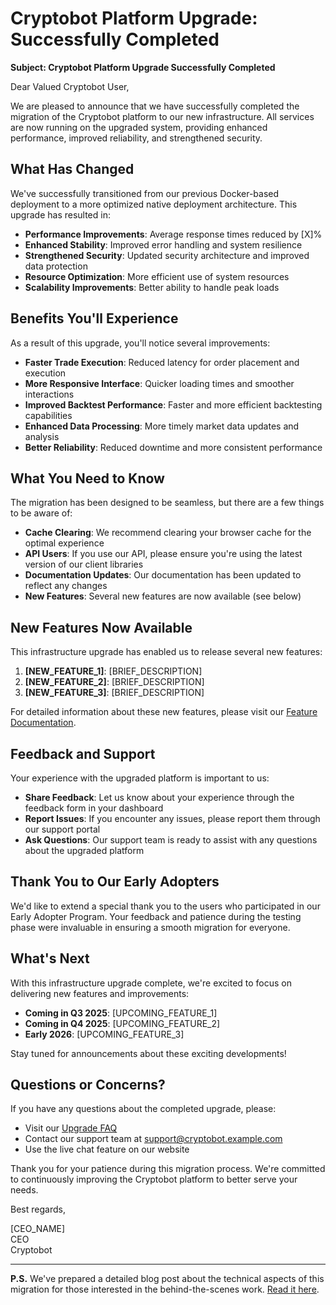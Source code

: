 # Cryptobot Platform Upgrade: Successfully Completed

**Subject: Cryptobot Platform Upgrade Successfully Completed**

Dear Valued Cryptobot User,

We are pleased to announce that we have successfully completed the migration of the Cryptobot platform to our new infrastructure. All services are now running on the upgraded system, providing enhanced performance, improved reliability, and strengthened security.

## What Has Changed

We've successfully transitioned from our previous Docker-based deployment to a more optimized native deployment architecture. This upgrade has resulted in:

- **Performance Improvements**: Average response times reduced by [X]%
- **Enhanced Stability**: Improved error handling and system resilience
- **Strengthened Security**: Updated security architecture and improved data protection
- **Resource Optimization**: More efficient use of system resources
- **Scalability Improvements**: Better ability to handle peak loads

## Benefits You'll Experience

As a result of this upgrade, you'll notice several improvements:

- **Faster Trade Execution**: Reduced latency for order placement and execution
- **More Responsive Interface**: Quicker loading times and smoother interactions
- **Improved Backtest Performance**: Faster and more efficient backtesting capabilities
- **Enhanced Data Processing**: More timely market data updates and analysis
- **Better Reliability**: Reduced downtime and more consistent performance

## What You Need to Know

The migration has been designed to be seamless, but there are a few things to be aware of:

- **Cache Clearing**: We recommend clearing your browser cache for the optimal experience
- **API Users**: If you use our API, please ensure you're using the latest version of our client libraries
- **Documentation Updates**: Our documentation has been updated to reflect any changes
- **New Features**: Several new features are now available (see below)

## New Features Now Available

This infrastructure upgrade has enabled us to release several new features:

1. **[NEW_FEATURE_1]**: [BRIEF_DESCRIPTION]
2. **[NEW_FEATURE_2]**: [BRIEF_DESCRIPTION]
3. **[NEW_FEATURE_3]**: [BRIEF_DESCRIPTION]

For detailed information about these new features, please visit our [Feature Documentation](https://cryptobot.example.com/features).

## Feedback and Support

Your experience with the upgraded platform is important to us:

- **Share Feedback**: Let us know about your experience through the feedback form in your dashboard
- **Report Issues**: If you encounter any issues, please report them through our support portal
- **Ask Questions**: Our support team is ready to assist with any questions about the upgraded platform

## Thank You to Our Early Adopters

We'd like to extend a special thank you to the users who participated in our Early Adopter Program. Your feedback and patience during the testing phase were invaluable in ensuring a smooth migration for everyone.

## What's Next

With this infrastructure upgrade complete, we're excited to focus on delivering new features and improvements:

- **Coming in Q3 2025**: [UPCOMING_FEATURE_1]
- **Coming in Q4 2025**: [UPCOMING_FEATURE_2]
- **Early 2026**: [UPCOMING_FEATURE_3]

Stay tuned for announcements about these exciting developments!

## Questions or Concerns?

If you have any questions about the completed upgrade, please:

- Visit our [Upgrade FAQ](https://cryptobot.example.com/upgrade-faq)
- Contact our support team at support@cryptobot.example.com
- Use the live chat feature on our website

Thank you for your patience during this migration process. We're committed to continuously improving the Cryptobot platform to better serve your needs.

Best regards,

[CEO_NAME]  
CEO  
Cryptobot

---

**P.S.** We've prepared a detailed blog post about the technical aspects of this migration for those interested in the behind-the-scenes work. [Read it here](https://cryptobot.example.com/blog/platform-upgrade-technical-details).